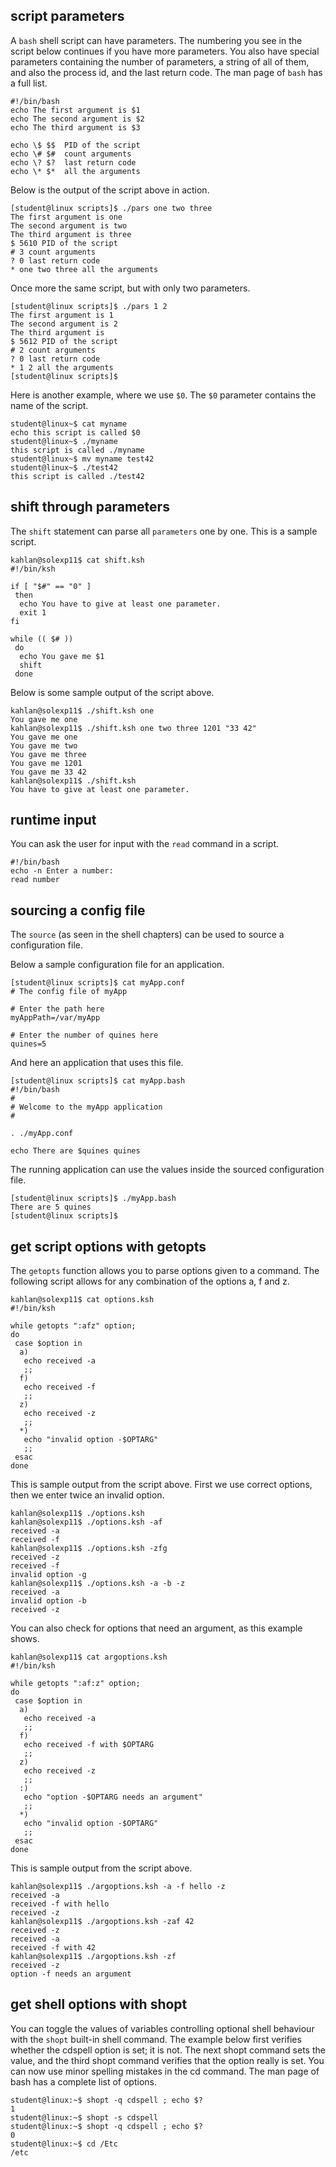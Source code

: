 ## script parameters

A `bash` shell script can have parameters. The numbering
you see in the script below continues if you have more parameters. You
also have special parameters containing the number of parameters, a
string of all of them, and also the process id, and the last return
code. The man page of `bash` has a full list.

    #!/bin/bash
    echo The first argument is $1
    echo The second argument is $2
    echo The third argument is $3

    echo \$ $$  PID of the script
    echo \# $#  count arguments
    echo \? $?  last return code
    echo \* $*  all the arguments

Below is the output of the script above in action.

    [student@linux scripts]$ ./pars one two three
    The first argument is one
    The second argument is two
    The third argument is three
    $ 5610 PID of the script
    # 3 count arguments
    ? 0 last return code
    * one two three all the arguments

Once more the same script, but with only two parameters.

    [student@linux scripts]$ ./pars 1 2
    The first argument is 1
    The second argument is 2
    The third argument is
    $ 5612 PID of the script
    # 2 count arguments
    ? 0 last return code
    * 1 2 all the arguments
    [student@linux scripts]$

Here is another example, where we use `$0`. The `$0` parameter contains
the name of the script.

    student@linux~$ cat myname 
    echo this script is called $0
    student@linux~$ ./myname 
    this script is called ./myname
    student@linux~$ mv myname test42
    student@linux~$ ./test42 
    this script is called ./test42

## shift through parameters

The `shift` statement can parse all `parameters` one by
one. This is a sample script.

    kahlan@solexp11$ cat shift.ksh 
    #!/bin/ksh                                
                                              
    if [ "$#" == "0" ] 
     then
      echo You have to give at least one parameter.
      exit 1
    fi

    while (( $# ))
     do
      echo You gave me $1
      shift
     done

Below is some sample output of the script above.

    kahlan@solexp11$ ./shift.ksh one  
    You gave me one
    kahlan@solexp11$ ./shift.ksh one two three 1201 "33 42"
    You gave me one                           
    You gave me two
    You gave me three
    You gave me 1201
    You gave me 33 42
    kahlan@solexp11$ ./shift.ksh                           
    You have to give at least one parameter.

## runtime input

You can ask the user for input with the `read` command in
a script.

    #!/bin/bash
    echo -n Enter a number:
    read number
            

## sourcing a config file

The `source` (as seen in the shell chapters) can be used
to source a configuration file.

Below a sample configuration file for an application.

    [student@linux scripts]$ cat myApp.conf 
    # The config file of myApp

    # Enter the path here
    myAppPath=/var/myApp

    # Enter the number of quines here
    quines=5

And here an application that uses this file.

    [student@linux scripts]$ cat myApp.bash 
    #!/bin/bash
    #
    # Welcome to the myApp application
    # 

    . ./myApp.conf

    echo There are $quines quines

The running application can use the values inside the sourced
configuration file.

    [student@linux scripts]$ ./myApp.bash 
    There are 5 quines
    [student@linux scripts]$

## get script options with getopts

The `getopts` function allows you to parse options given
to a command. The following script allows for any combination of the
options a, f and z.

    kahlan@solexp11$ cat options.ksh 
    #!/bin/ksh

    while getopts ":afz" option;
    do
     case $option in
      a)
       echo received -a
       ;;
      f)
       echo received -f
       ;;
      z)
       echo received -z
       ;;
      *)
       echo "invalid option -$OPTARG" 
       ;;
     esac
    done

This is sample output from the script above. First we use correct
options, then we enter twice an invalid option.

    kahlan@solexp11$ ./options.ksh        
    kahlan@solexp11$ ./options.ksh -af
    received -a
    received -f
    kahlan@solexp11$ ./options.ksh -zfg
    received -z
    received -f
    invalid option -g
    kahlan@solexp11$ ./options.ksh -a -b -z
    received -a
    invalid option -b
    received -z

You can also check for options that need an argument, as this example
shows.

    kahlan@solexp11$ cat argoptions.ksh 
    #!/bin/ksh

    while getopts ":af:z" option;
    do
     case $option in
      a)
       echo received -a
       ;;
      f)
       echo received -f with $OPTARG
       ;;
      z)
       echo received -z
       ;;
      :)
       echo "option -$OPTARG needs an argument"
       ;;
      *)
       echo "invalid option -$OPTARG" 
       ;;
     esac
    done

This is sample output from the script above.

    kahlan@solexp11$ ./argoptions.ksh -a -f hello -z
    received -a
    received -f with hello
    received -z
    kahlan@solexp11$ ./argoptions.ksh -zaf 42       
    received -z
    received -a
    received -f with 42
    kahlan@solexp11$ ./argoptions.ksh -zf   
    received -z
    option -f needs an argument

## get shell options with shopt

You can toggle the values of variables controlling optional shell
behaviour with the `shopt` built-in shell command. The
example below first verifies whether the cdspell option is set; it is
not. The next shopt command sets the value, and the third shopt command
verifies that the option really is set. You can now use minor spelling
mistakes in the cd command. The man page of bash has a complete list of
options.

    student@linux:~$ shopt -q cdspell ; echo $?
    1
    student@linux:~$ shopt -s cdspell
    student@linux:~$ shopt -q cdspell ; echo $?
    0
    student@linux:~$ cd /Etc
    /etc

